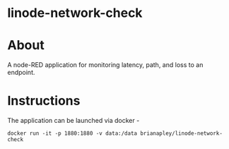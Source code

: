 linode-network-check
======================

# About

A node-RED application for monitoring latency, path, and loss to an endpoint. 

# Instructions 

The application can be launched via docker -
```
docker run -it -p 1880:1880 -v data:/data brianapley/linode-network-check
```

